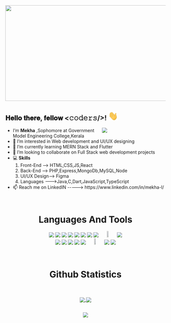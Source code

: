 
 <img  height="300" width="1000"  src="https://images.squarespace-cdn.com/content/v1/60199867a5004258c3cf08f1/1612778794452-ABN1FMNDB7F1RYNGIAAQ/GIF+HELLO.gif?format=1000w " /> 
 
 
 
 <h2> 𝐇𝐞𝐥𝐥𝐨 𝐭𝐡𝐞𝐫𝐞, 𝐟𝐞𝐥𝐥𝐨𝐰 <𝚌𝚘𝚍𝚎𝚛𝚜/>! <img src="https://raw.githubusercontent.com/ABSphreak/ABSphreak/master/gifs/Hi.gif" width="30px"></h2>  
<img align='right' src='https://user-images.githubusercontent.com/5713670/87202985-820dcb80-c2b6-11ea-9f56-7ec461c497c3.gif' width='200"'>
 <ul>
 <li>I’m <b>Mekha</b> ,Sophomore at Government Model Engineering College,Kerala </li>
  <li>👀 I’m interested in Web development and UI/UX designing</li>
<li>🌱 I’m currently learning MERN Stack and Flutter</li>
<li> 💞️ I’m looking to collaborate on Full Stack web development projects</li>
<li>💻  <b>Skills</b>  <br/>
     <ol>
     <li>Front-End -->   HTML,CSS,JS,React</li> 
     <li>Back-End  -->   PHP,Express,MongoDb,MySQL,Node</li>
     <li>UI/UX Design--> Figma</li>
     <li>Languages --->Java,C,Dart,JavaScript,TypeScript</li>
     </ol >
     </li>
<li>📫 Reach me on LinkedIN  ----->  https://www.linkedin.com/in/mekha-l/</li>
    </ul>
    <br/>
    
 <h1 align="center" >Languages And Tools</h1>
<div class="st"  align="center"}> 
<code><img width="10%" src="https://www.vectorlogo.zone/logos/java/java-ar21.svg"></code>
<code><img width="4%"  src="https://cdn.jsdelivr.net/gh/devicons/devicon/icons/c/c-original.svg" ></code>
<code><img width="4%"   src="https://cdn.jsdelivr.net/gh/devicons/devicon/icons/dart/dart-original.svg"  " ></code>
<code><img width="10%" src="https://www.vectorlogo.zone/logos/w3_html5/w3_html5-ar21.svg"></code>
<code><img width="10%" src="https://www.vectorlogo.zone/logos/w3_css/w3_css-ar21.svg"></code>
<code><img width="4%" src="https://cdn.jsdelivr.net/gh/devicons/devicon/icons/javascript/javascript-original.svg"  ></code>
 <code><img width="10%" src="https://www.vectorlogo.zone/logos/reactjs/reactjs-ar21.svg"></code>
<code><img width="10%" src="https://www.vectorlogo.zone/logos/sass-lang/sass-lang-ar21.svg"></code>
 <code><img width="10%"  height="3%"  src="https://www.vectorlogo.zone/logos/nodejs/nodejs-horizontal.svg" ></code> 
<code><img width="10%"   src="https://www.vectorlogo.zone/logos/expressjs/expressjs-ar21.svg" ></code> 
<br />
<code><img width="10%" src="https://www.vectorlogo.zone/logos/mysql/mysql-horizontal.svg"></code>
<code><img width="10%" src="https://www.vectorlogo.zone/logos/git-scm/git-scm-ar21.svg"></code>
<code><img width="10%" src="https://www.vectorlogo.zone/logos/github/github-ar21.svg"></code>
<code><img width="10%" src="https://www.vectorlogo.zone/logos/canva/canva-ar21.svg"></code> 
<code><img width="4%" src="https://cdn.jsdelivr.net/gh/devicons/devicon/icons/figma/figma-original.svg" ></code>
<code><img width="10%"  height="6%" src="https://www.vectorlogo.zone/logos/typescriptlang/typescriptlang-ar21.svg" ></code>
<code><img width="10%" src="https://www.vectorlogo.zone/logos/mongodb/mongodb-ar21.svg"></code>
<code><img width="10%" src="https://www.vectorlogo.zone/logos/firebase/firebase-ar21.svg"></code>

 <br/>
  <br/>
 <br/>
  <h1 align="center"> Github Statistics   </h1>
   <br/>
 <br/>
  <div align="center"> 
     <a href="">
      <img align="center" src="https://github-readme-stats-sigma-five.vercel.app/api?username=Mekhadev2025&show_icons=true&include_all_commits=true&count_private=true&theme=react&line_height=40" />
    </a>
    <a href="">
      <img align="center" src="https://github-readme-stats.vercel.app/api/top-langs/?username=Mekhadev2025&theme=react&line_height=40&hide=css"/>
    </a>
</div

<br/>
<br />
 
![](https://visitor-badge.laobi.icu/badge?page_id=Mekhadev2025.Mekhadev2025)   
 
  
<!---
Mekhadev2025/Mekhadev2025 is a ✨ special ✨ repository because its `README.md` (this file) appears on your GitHub profile.
You can click the Preview link to take a look at your changes.
--->
